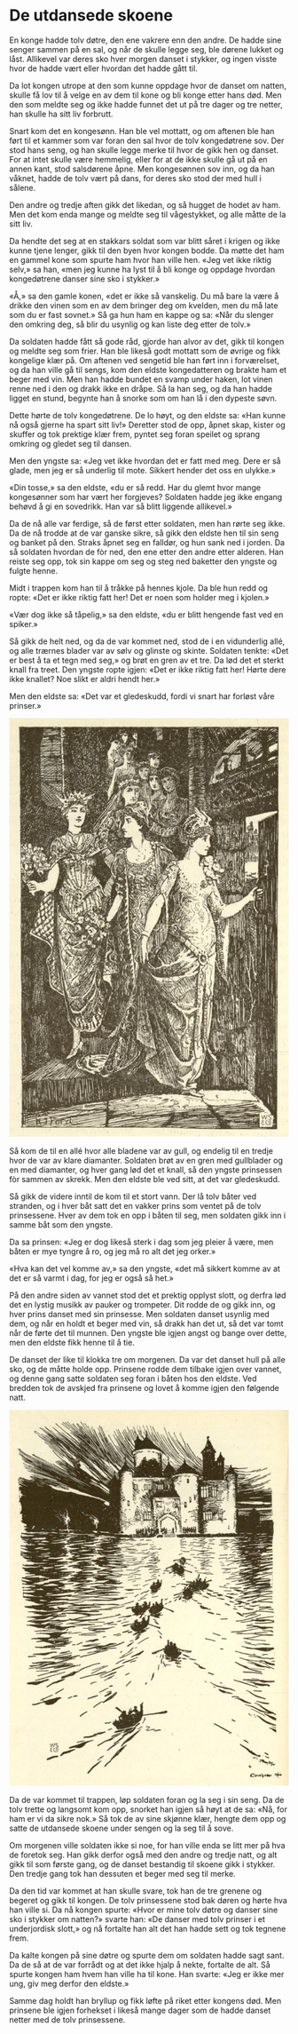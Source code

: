 # De utdansede skoene

En konge hadde tolv døtre, den ene vakrere enn den andre. De hadde sine senger sammen på en sal, og når de skulle legge seg, ble dørene lukket og låst. Allikevel var deres sko hver morgen danset i stykker, og ingen visste hvor de hadde vært eller hvordan det hadde gått til.

Da lot kongen utrope at den som kunne oppdage hvor de danset om natten, skulle få lov til å velge en av dem til kone og bli konge etter hans død. Men den som meldte seg og ikke hadde funnet det ut på tre dager og tre netter, han skulle ha sitt liv forbrutt.

Snart kom det en kongesønn. Han ble vel mottatt, og om aftenen ble han ført til et kammer som var foran den sal hvor de tolv kongedøtrene sov. Der stod hans seng, og han skulle legge merke til hvor de gikk hen og danset. For at intet skulle være hemmelig, eller for at de ikke skulle gå ut på en annen kant, stod salsdørene åpne. Men kongesønnen sov inn, og da han våknet, hadde de tolv vært på dans, for deres sko stod der med hull i sålene.

Den andre og tredje aften gikk det likedan, og så hugget de hodet av ham. Men det kom enda mange og meldte seg til vågestykket, og alle måtte de la sitt liv.

Da hendte det seg at en stakkars soldat som var blitt såret i krigen og ikke kunne tjene lenger, gikk til den byen hvor kongen bodde. Da møtte det ham en gammel kone som spurte ham hvor han ville hen. «Jeg vet ikke riktig selv,» sa han, «men jeg kunne ha lyst til å bli konge og oppdage hvordan kongedøtrene danser sine sko i stykker.»

«Å,» sa den gamle konen, «det er ikke så vanskelig. Du må bare la være å drikke den vinen som en av dem bringer deg om kvelden, men du må late som du er fast sovnet.» Så ga hun ham en kappe og sa: «Når du slenger den omkring deg, så blir du usynlig og kan liste deg etter de tolv.»

Da soldaten hadde fått så gode råd, gjorde han alvor av det, gikk til kongen og meldte seg som frier. Han ble likeså godt mottatt som de øvrige og fikk kongelige klær på. Om aftenen ved sengetid ble han ført inn i forværelset, og da han ville gå til sengs, kom den eldste kongedatteren og brakte ham et beger med vin. Men han hadde bundet en svamp under haken, lot vinen renne ned i den og drakk ikke en dråpe. Så la han seg, og da han hadde ligget en stund, begynte han å snorke som om han lå i den dypeste søvn.

Dette hørte de tolv kongedøtrene. De lo høyt, og den eldste sa: «Han kunne nå også gjerne ha spart sitt liv!» Deretter stod de opp, åpnet skap, kister og skuffer og tok prektige klær frem, pyntet seg foran speilet og sprang omkring og gledet seg til dansen.

Men den yngste sa: «Jeg vet ikke hvordan det er fatt med meg. Dere er så glade, men jeg er så underlig til mote. Sikkert hender det oss en ulykke.»

«Din tosse,» sa den eldste, «du er så redd. Har du glemt hvor mange kongesønner som har vært her forgjeves? Soldaten hadde jeg ikke engang behøvd å gi en sovedrikk. Han var så blitt liggende allikevel.»

Da de nå alle var ferdige, så de først etter soldaten, men han rørte seg ikke. Da de nå trodde at de var ganske sikre, så gikk den eldste hen til sin seng og banket på den. Straks åpnet seg en falldør, og hun sank ned i jorden. Da så soldaten hvordan de fòr ned, den ene etter den andre etter alderen. Han reiste seg opp, tok sin kappe om seg og steg ned baketter den yngste og fulgte henne.

Midt i trappen kom han til å tråkke på hennes kjole. Da ble hun redd og ropte: «Det er ikke riktig fatt her! Det er noen som holder meg i kjolen.»

«Vær dog ikke så tåpelig,» sa den eldste, «du er blitt hengende fast ved en spiker.»

Så gikk de helt ned, og da de var kommet ned, stod de i en vidunderlig allé, og alle trærnes blader var av sølv og glinste og skinte. Soldaten tenkte: «Det er best å ta et tegn med seg,» og brøt en gren av et tre. Da lød det et sterkt knall fra treet. Den yngste ropte igjen: «Det er ikke riktig fatt her! Hørte dere ikke knallet? Noe slikt er aldri hendt her.»

Men den eldste sa: «Det var et gledeskudd, fordi vi snart har forløst våre prinser.»

![Prinsessene på slottet](./sko_prinsesser.png)

Så kom de til en allé hvor alle bladene var av gull, og endelig til en tredje hvor de var av klare diamanter. Soldaten brøt av en gren med gullblader og en med diamanter, og hver gang lød det et knall, så den yngste prinsessen fòr sammen av skrekk. Men den eldste ble ved sitt, at det var gledeskudd.

Så gikk de videre inntil de kom til et stort vann. Der lå tolv båter ved stranden, og i hver båt satt det en vakker prins som ventet på de tolv prinsessene. Hver av dem tok en opp i båten til seg, men soldaten gikk inn i samme båt som den yngste.

Da sa prinsen: «Jeg er dog likeså sterk i dag som jeg pleier å være, men båten er mye tyngre å ro, og jeg må ro alt det jeg orker.»

«Hva kan det vel komme av,» sa den yngste, «det må sikkert komme av at det er så varmt i dag, for jeg er også så het.»

På den andre siden av vannet stod det et prektig opplyst slott, og derfra lød det en lystig musikk av pauker og trompeter. Dit rodde de og gikk inn, og hver prins danset med sin prinsesse. Men soldaten danset usynlig med dem, og når en holdt et beger med vin, så drakk han det ut, så det var tomt når de førte det til munnen. Den yngste ble igjen angst og bange over dette, men den eldste fikk henne til å tie.

De danset der like til klokka tre om morgenen. Da var det danset hull på alle sko, og de måtte holde opp. Prinsene rodde dem tilbake igjen over vannet, og denne gang satte soldaten seg foran i båten hos den eldste. Ved bredden tok de avskjed fra prinsene og lovet å komme igjen den følgende natt.

![Ro, ro, til slottet](./sko_slott.png)

Da de var kommet til trappen, løp soldaten foran og la seg i sin seng. Da de tolv trette og langsomt kom opp, snorket han igjen så høyt at de sa: «Nå, for ham er vi da sikre nok.» Så tok de av sine skjønne klær, hengte dem opp og satte de utdansede skoene under sengen og la seg til å sove.

Om morgenen ville soldaten ikke si noe, for han ville enda se litt mer på hva de foretok seg. Han gikk derfor også med den andre og tredje natt, og alt gikk til som første gang, og de danset bestandig til skoene gikk i stykker. Den tredje gang tok han dessuten et beger med seg til merke.

Da den tid var kommet at han skulle svare, tok han de tre grenene og begeret og gikk til kongen. De tolv prinsessene stod bak døren og hørte hva han ville si. Da nå kongen spurte: «Hvor er mine tolv døtre og danser sine sko i stykker om natten?» svarte han: «De danser med tolv prinser i et underjordisk slott,» og nå fortalte han alt det han hadde sett og tok tegnene frem.

Da kalte kongen på sine døtre og spurte dem om soldaten hadde sagt sant. Da de så at de var forrådt og at det ikke hjalp å nekte, fortalte de alt. Så spurte kongen ham hvem han ville ha til kone. Han svarte: «Jeg er ikke mer ung, giv meg derfor den eldste.»

Samme dag holdt han bryllup og fikk løfte på riket etter kongens død. Men prinsene ble igjen forhekset i likeså mange dager som de hadde danset netter med de tolv prinsessene.
